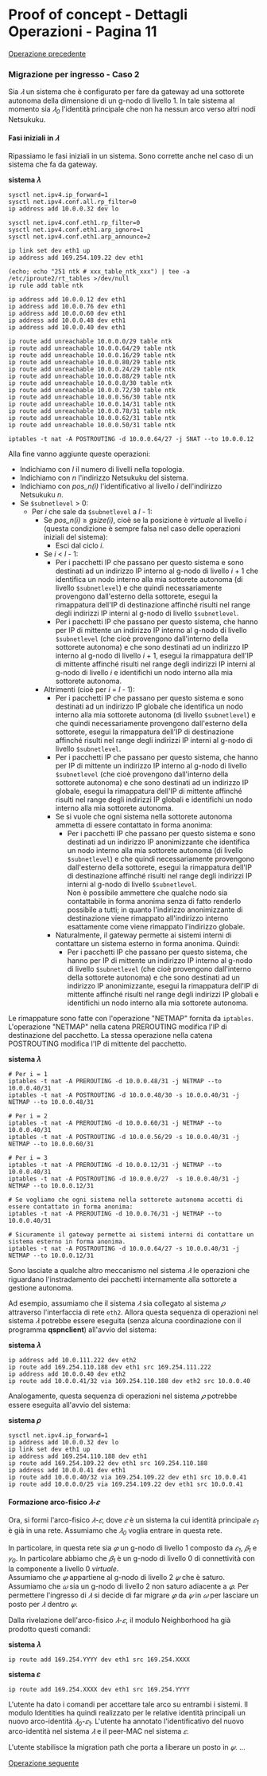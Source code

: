 # Proof of concept - Dettagli Operazioni - Pagina 11

[Operazione precedente](DettagliOperazioni10.md)

### <a name="Migrazione_ingresso_2"></a> Migrazione per ingresso - Caso 2

Sia *𝜆* un sistema che è configurato per fare da gateway ad una sottorete autonoma della dimensione di un
g-nodo di livello 1. In tale sistema al momento sia *𝜆<sub>0</sub>* l'identità principale che non
ha nessun arco verso altri nodi Netsukuku.

#### Fasi iniziali in *𝜆*

Ripassiamo le fasi iniziali in un sistema. Sono corrette anche nel caso di un sistema che fa da
gateway.

**sistema 𝜆**
```
sysctl net.ipv4.ip_forward=1
sysctl net.ipv4.conf.all.rp_filter=0
ip address add 10.0.0.32 dev lo

sysctl net.ipv4.conf.eth1.rp_filter=0
sysctl net.ipv4.conf.eth1.arp_ignore=1
sysctl net.ipv4.conf.eth1.arp_announce=2

ip link set dev eth1 up
ip address add 169.254.109.22 dev eth1

(echo; echo "251 ntk # xxx_table_ntk_xxx") | tee -a /etc/iproute2/rt_tables >/dev/null
ip rule add table ntk

ip address add 10.0.0.12 dev eth1
ip address add 10.0.0.76 dev eth1
ip address add 10.0.0.60 dev eth1
ip address add 10.0.0.48 dev eth1
ip address add 10.0.0.40 dev eth1

ip route add unreachable 10.0.0.0/29 table ntk
ip route add unreachable 10.0.0.64/29 table ntk
ip route add unreachable 10.0.0.16/29 table ntk
ip route add unreachable 10.0.0.80/29 table ntk
ip route add unreachable 10.0.0.24/29 table ntk
ip route add unreachable 10.0.0.88/29 table ntk
ip route add unreachable 10.0.0.8/30 table ntk
ip route add unreachable 10.0.0.72/30 table ntk
ip route add unreachable 10.0.0.56/30 table ntk
ip route add unreachable 10.0.0.14/31 table ntk
ip route add unreachable 10.0.0.78/31 table ntk
ip route add unreachable 10.0.0.62/31 table ntk
ip route add unreachable 10.0.0.50/31 table ntk

iptables -t nat -A POSTROUTING -d 10.0.0.64/27 -j SNAT --to 10.0.0.12
```

Alla fine vanno aggiunte queste operazioni:

*   Indichiamo con *l* il numero di livelli nella topologia.
*   Indichiamo con *n* l'indirizzo Netsukuku del sistema.
*   Indichiamo con *pos_n(i)* l'identificativo al livello *i* dell'indirizzo Netsukuku *n*.
*   Se `$subnetlevel` > 0:
    *   Per *i* che sale da `$subnetlevel` a *l* - 1:
        *   Se *pos_n(i)* ≥ *gsize(i)*, cioè se la posizione è *virtuale* al livello *i* (questa condizione
            è sempre falsa nel caso delle operazioni iniziali del sistema):
            *   Esci dal ciclo *i*.
        *   Se *i* < *l* - 1:
            *   Per i pacchetti IP che passano per questo sistema e sono destinati ad
                un indirizzo IP interno al g-nodo di livello *i* + 1 che identifica un nodo
                interno alla mia sottorete autonoma (di livello `$subnetlevel`) e che quindi
                necessariamente provengono dall'esterno della sottorete, esegui la rimappatura
                dell'IP di destinazione affinché risulti nel range degli indirizzi IP
                interni al g-nodo di livello `$subnetlevel`.
            *   Per i pacchetti IP che passano per questo sistema, che hanno per IP di mittente
                un indirizzo IP interno al g-nodo di livello `$subnetlevel` (che cioè
                provengono dall'interno della sottorete autonoma) e che sono destinati ad
                un indirizzo IP interno al g-nodo di livello *i* + 1, esegui la rimappatura
                dell'IP di mittente affinché risulti nel range degli indirizzi IP
                interni al g-nodo di livello *i* e identifichi un nodo
                interno alla mia sottorete autonoma.
        *   Altrimenti (cioè per *i* = *l* - 1):
            *   Per i pacchetti IP che passano per questo sistema e sono destinati ad
                un indirizzo IP globale che identifica un nodo
                interno alla mia sottorete autonoma (di livello `$subnetlevel`) e che quindi
                necessariamente provengono dall'esterno della sottorete, esegui la rimappatura
                dell'IP di destinazione affinché risulti nel range degli indirizzi IP
                interni al g-nodo di livello `$subnetlevel`.
            *   Per i pacchetti IP che passano per questo sistema, che hanno per IP di mittente
                un indirizzo IP interno al g-nodo di livello `$subnetlevel` (che cioè
                provengono dall'interno della sottorete autonoma) e che sono destinati ad
                un indirizzo IP globale, esegui la rimappatura
                dell'IP di mittente affinché risulti nel range degli indirizzi IP
                globali e identifichi un nodo
                interno alla mia sottorete autonoma.
            *   Se si vuole che ogni sistema nella sottorete autonoma ammetta di essere contattato in forma anonima:
                *   Per i pacchetti IP che passano per questo sistema e sono destinati ad
                    un indirizzo IP anonimizzante che identifica un nodo
                    interno alla mia sottorete autonoma (di livello `$subnetlevel`) e che quindi
                    necessariamente provengono dall'esterno della sottorete, esegui la rimappatura
                    dell'IP di destinazione affinché risulti nel range degli indirizzi IP
                    interni al g-nodo di livello `$subnetlevel`.  
                    Non è possibile ammettere che qualche nodo sia contattabile in forma anonima
                    senza di fatto renderlo possibile a tutti; in quanto l'indirizzo anonimizzante di
                    destinazione viene rimappato all'indirizzo interno esattamente come viene
                    rimappato l'indirizzo globale.
            *   Naturalmente, il gateway permette ai sistemi interni di contattare un sistema esterno in forma anonima. Quindi:
                *   Per i pacchetti IP che passano per questo sistema, che hanno per IP di mittente
                    un indirizzo IP interno al g-nodo di livello `$subnetlevel` (che cioè
                    provengono dall'interno della sottorete autonoma) e che sono destinati ad
                    un indirizzo IP anonimizzante, esegui la rimappatura
                    dell'IP di mittente affinché risulti nel range degli indirizzi IP
                    globali e identifichi un nodo
                    interno alla mia sottorete autonoma.

Le rimappature sono fatte con l'operazione "NETMAP" fornita da `iptables`.  
L'operazione "NETMAP" nella catena PREROUTING modifica l'IP di destinazione del pacchetto. La
stessa operazione nella catena POSTROUTING modifica l'IP di mittente del pacchetto.

**sistema 𝜆**
```
# Per i = 1
iptables -t nat -A PREROUTING -d 10.0.0.48/31 -j NETMAP --to 10.0.0.40/31
iptables -t nat -A POSTROUTING -d 10.0.0.48/30 -s 10.0.0.40/31 -j NETMAP --to 10.0.0.48/31

# Per i = 2
iptables -t nat -A PREROUTING -d 10.0.0.60/31 -j NETMAP --to 10.0.0.40/31
iptables -t nat -A POSTROUTING -d 10.0.0.56/29 -s 10.0.0.40/31 -j NETMAP --to 10.0.0.60/31

# Per i = 3
iptables -t nat -A PREROUTING -d 10.0.0.12/31 -j NETMAP --to 10.0.0.40/31
iptables -t nat -A POSTROUTING -d 10.0.0.0/27  -s 10.0.0.40/31 -j NETMAP --to 10.0.0.12/31

# Se vogliamo che ogni sistema nella sottorete autonoma accetti di essere contattato in forma anonima:
iptables -t nat -A PREROUTING -d 10.0.0.76/31 -j NETMAP --to 10.0.0.40/31

# Sicuramente il gateway permette ai sistemi interni di contattare un sistema esterno in forma anonima.
iptables -t nat -A POSTROUTING -d 10.0.0.64/27 -s 10.0.0.40/31 -j NETMAP --to 10.0.0.12/31
```

Sono lasciate a qualche altro meccanismo nel sistema *𝜆* le operazioni che riguardano l'instradamento
dei pacchetti internamente alla sottorete a gestione autonoma.

Ad esempio, assumiamo che il sistema *𝜆* sia collegato al sistema
*𝜌* attraverso l'interfaccia di rete `eth2`. Allora questa sequenza di operazioni nel sistema
*𝜆* potrebbe essere eseguita (senza alcuna coordinazione con il programma **qspnclient**) all'avvio del sistema:

**sistema 𝜆**
```
ip address add 10.0.111.222 dev eth2
ip route add 169.254.110.188 dev eth1 src 169.254.111.222
ip address add 10.0.0.40 dev eth2
ip route add 10.0.0.41/32 via 169.254.110.188 dev eth2 src 10.0.0.40
```

Analogamente, questa sequenza di operazioni nel sistema
*𝜌* potrebbe essere eseguita all'avvio del sistema:

**sistema 𝜌**
```
sysctl net.ipv4.ip_forward=1
ip address add 10.0.0.32 dev lo
ip link set dev eth1 up
ip address add 169.254.110.188 dev eth1
ip route add 169.254.109.22 dev eth1 src 169.254.110.188
ip address add 10.0.0.41 dev eth1
ip route add 10.0.0.40/32 via 169.254.109.22 dev eth1 src 10.0.0.41
ip route add 10.0.0.0/25 via 169.254.109.22 dev eth1 src 10.0.0.41
```

#### Formazione arco-fisico *𝜆*-*𝜀*

Ora, si formi l'arco-fisico *𝜆*-*𝜀*, dove *𝜀* è un sistema la cui identità principale *𝜀<sub>1</sub>* è
già in una rete. Assumiamo che *𝜆<sub>0</sub>* voglia entrare in questa rete.

In particolare, in questa rete sia *𝜑* un g-nodo di livello 1 composto da *𝜀<sub>1</sub>*, *𝛽<sub>1</sub>* e
*𝛾<sub>0</sub>*. In particolare abbiamo che *𝛽<sub>1</sub>* è un g-nodo di livello 0 di connettività con
la componente a livello 0 *virtuale*.  
Assumiamo che *𝜑* appartiene al g-nodo di livello 2 *𝜓* che è saturo. Assumiamo che *𝜔* sia un g-nodo di
livello 2 non saturo adiacente a *𝜑*. Per permettere l'ingresso di *𝜆* si decide di far migrare *𝜑* da *𝜓*
in *𝜔* per lasciare un posto per *𝜆* dentro *𝜓*.

Dalla rivelazione dell'arco-fisico *𝜆*-*𝜀*, il modulo Neighborhood ha già prodotto questi comandi:

**sistema 𝜆**
```
ip route add 169.254.YYYY dev eth1 src 169.254.XXXX
```

**sistema 𝜀**
```
ip route add 169.254.XXXX dev eth1 src 169.254.YYYY
```

L'utente ha dato i comandi per accettare tale arco su entrambi i sistemi. Il modulo Identities ha
quindi realizzato per le relative identità principali un nuovo arco-identità *𝜆<sub>0</sub>*-*𝜀<sub>1</sub>*.
L'utente ha annotato l'identificativo del nuovo arco-identità nel sistema *𝜆* e il peer-MAC nel sistema *𝜀*.

L'utente stabilisce la migration path che porta a liberare un posto in *𝜓*. ...


[Operazione seguente](DettagliOperazioni12.md)
